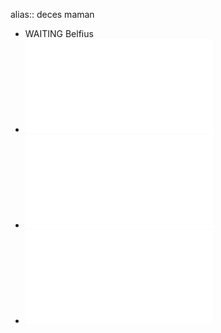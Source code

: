 alias:: deces maman

- WAITING Belfius
- ![Certificat d'hérédité](../assets/Certificat_d'hérédité_1732519658973_0.pdf)
- ![acte de deces](../assets/acte_de_deces_1732519923571_0.pdf)
- ![Facture funerarium](../assets/BE73240004593760-2024-1-22-UT45D3FWOW2S_1732523456938_0.pdf)